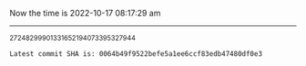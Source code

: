 Now the time is 2022-10-17 08:17:29 am

---

<small>27248299901331652194073395327944</small>

```txt
Latest commit SHA is: 0064b49f9522befe5a1ee6ccf83edb47480df0e3
```
